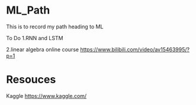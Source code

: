 # ML_Path

This is to record my path heading to ML


To Do
  1.RNN and LSTM
  
  2.linear algebra online course
      https://www.bilibili.com/video/av15463995/?p=1

# Resouces

Kaggle 
https://www.kaggle.com/


